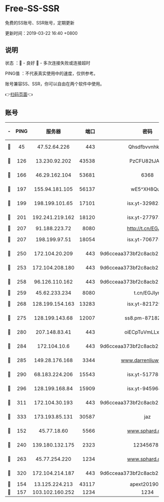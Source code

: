 # Free-SS-SSR

免费的SS账号、SSR账号，定期更新

更新时间：2019-03-22 16:40 +0800

## 说明

状态     ：🙂 - 良好 🙁 - 多次连接失败或连接超时

PING值   ：不代表真实使用中的速度，仅供参考。

账号兼容SS、SSR，你可以自由在两个软件中使用。

👉[扫码页面](https://liesauer.github.io/Free-SS-SSR/)👈

## 账号

|-|PING|服务器|端口|密码|加密方式|区域|
|:----:|:----:|:-----:|-----:|:----:|:----:|:----:|
|🙂|45|47.52.64.226|443|Qhsdfbvvnhkm1|aes-256-cfb|HK|
|🙂|126|13.230.92.202|43538|PzCFU82tJAdZ|aes-256-cfb|JP|
|🙂|166|46.29.162.104|53681|6368|aes-256-ctr|RU|
|🙂|197|155.94.181.105|56137|wE5^XH8Quw|aes-256-cfb|US|
|🙂|199|198.199.101.65|17101|isx.yt-32982313|aes-256-cfb|US|
|🙂|201|192.241.219.162|18120|isx.yt-27797357|aes-256-cfb|US|
|🙂|207|91.188.223.72|8080|http://t.cn/EGJIyrl|rc4-md5|RU|
|🙂|207|198.199.97.51|18054|isx.yt-70677561|aes-256-cfb|US|
|🙂|250|172.104.20.209|443|9d6cceaa373bf2c8acb22e60b6a58be6|aes-256-cfb|US|
|🙂|253|172.104.208.180|443|9d6cceaa373bf2c8acb22e60b6a58be6|aes-256-cfb|US|
|🙂|258|96.126.110.162|443|9d6cceaa373bf2c8acb22e60b6a58be6|aes-256-cfb|US|
|🙂|259|45.62.233.234|8080|t.cn/EGJIyrl|rc4-md5|CA|
|🙂|268|128.199.154.163|13283|isx.yt-82172989|aes-256-cfb|SG|
|🙂|275|128.199.143.68|12007|ss8.pm-87182779|aes-256-cfb|SG|
|🙂|280|207.148.83.41|443|oiECpTuVmLLxk4Ts|aes-256-cfb|AU|
|🙂|284|172.104.10.6|443|9d6cceaa373bf2c8acb22e60b6a58be6|aes-256-cfb|US|
|🙂|285|149.28.176.168|3344|www.darrenliuwei.com|aes-256-cfb|AU|
|🙂|290|68.183.224.206|15543|isx.yt-51778566|aes-256-cfb|SG|
|🙂|296|128.199.168.84|15909|isx.yt-94596465|aes-256-cfb|SG|
|🙂|311|172.104.30.193|443|9d6cceaa373bf2c8acb22e60b6a58be6|aes-256-cfb|US|
|🙂|333|173.193.85.131|30587|jaz|aes-256-cfb|US|
|🙂|152|45.77.18.60|5566|www.sphard.com|aes-256-cfb|JP|
|🙂|240|139.180.132.175|2323|123456789|aes-256-cfb|SG|
|🙂|263|45.77.254.220|1234|www.sphard.com|aes-256-cfb|SG|
|🙂|320|172.104.214.187|443|9d6cceaa373bf2c8acb22e60b6a58be6|aes-256-cfb|US|
|🙁|154|13.125.224.213|43117|apext2019005|chacha20|KR|
|🙁|157|103.102.160.252|1234|1234|rc4-md5|JP|
